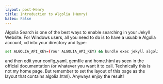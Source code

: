 ```yaml
---
layout: post-Henry
title: Introduction to Algolia (Henry)
katex: False
---
```

Algolia Search is one of the best ways to enable searching in your Jekyll Website. For Windows users, all you need to do is to have a usuable Algolia account, cd into your directory and type:

```bash
set ALGOLIA_API_KEY=(Your ALGOLIA_API_KEY) && bundle exec jekyll algolia
```

and then edit your config_yaml, gemfile and home.html as seen in the official documentation (or whatever you want it to call. Technically this is not my home page. But remember to set the layout of this page as the layout that contains algolia.html). Anyways enjoy the result!
